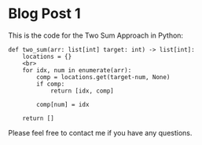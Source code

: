 # Blog Post 1
This is the code for the Two Sum Approach in Python:

```
def two_sum(arr: list[int] target: int) -> list[int]:
    locations = {}
    <br>
    for idx, num in enumerate(arr):
        comp = locations.get(target-num, None)
        if comp:
            return [idx, comp]

        comp[num] = idx

    return []
```

Please feel free to contact me if you have any questions.